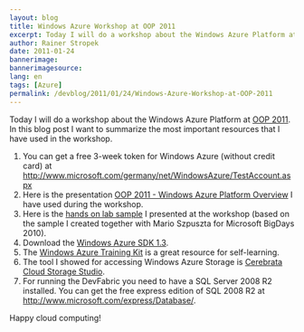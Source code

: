 ```yaml
---
layout: blog
title: Windows Azure Workshop at OOP 2011
excerpt: Today I will do a workshop about the Windows Azure Platform at OOP 2011. In this blog post I want to summarize the most important resources that I have used in the workshop.
author: Rainer Stropek
date: 2011-01-24
bannerimage: 
bannerimagesource: 
lang: en
tags: [Azure]
permalink: /devblog/2011/01/24/Windows-Azure-Workshop-at-OOP-2011
---
```


<p>Today I will do a workshop about the Windows Azure Platform at <a href="http://www.sigs-datacom.de/oop2011/oop2011.html" target="_blank">OOP 2011</a>. In this blog post I want to summarize the most important resources that I have used in the workshop.</p><ol>
  <li>You can get a free 3-week token for Windows Azure (without credit card) at <a href="http://www.microsoft.com/germany/net/WindowsAzure/TestAccount.aspx" target="_blank">http://www.microsoft.com/germany/net/WindowsAzure/TestAccount.aspx</a></li>
  <li>Here is the presentation <a href="{{site.baseurl}}/content/images/blog/2010/12/OOP 2011 - Windows Azure Platform Overview.pdf" target="_blank">OOP 2011 - Windows Azure Platform Overview</a> I have used during the workshop.</li>
  <li>Here is the <a href="{{site.baseurl}}/content/images/blog/2010/12/OOP 2011 Lab.zip" target="_blank">hands on lab sample</a> I presented at the workshop (based on the sample I created together with Mario Szpuszta for Microsoft BigDays 2010).</li>
  <li>Download the <a href="http://www.microsoft.com/downloads/details.aspx?FamilyID=7a1089b6-4050-4307-86c4-9dadaa5ed018&amp;displayLang=de" target="_blank">Windows Azure SDK 1.3</a>.</li>
  <li>The <a href="http://www.microsoft.com/downloads/en/details.aspx?FamilyID=413e88f8-5966-4a83-b309-53b7b77edf78&amp;displaylang=en" target="_blank">Windows Azure Training Kit</a> is a great resource for self-learning.</li>
  <li>The tool I showed for accessing Windows Azure Storage is <a href="http://www.cerebrata.com/Products/CloudStorageStudio/Default.aspx" target="_blank">Cerebrata Cloud Storage Studio</a>.</li>
  <li>For running the DevFabric you need to have a SQL Server 2008 R2 installed. You can get the free express edition of SQL 2008 R2 at <a href="http://www.microsoft.com/express/Database/" target="_blank">http://www.microsoft.com/express/Database/</a>.</li>
</ol><p>Happy cloud computing!</p>